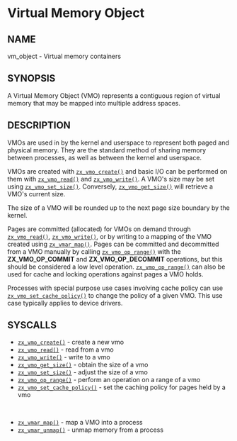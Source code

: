 # Virtual Memory Object

## NAME

vm\_object - Virtual memory containers

## SYNOPSIS

A Virtual Memory Object (VMO) represents a contiguous region of virtual memory
that may be mapped into multiple address spaces.

## DESCRIPTION

VMOs are used in by the kernel and userspace to represent both paged and physical memory.
They are the standard method of sharing memory between processes, as well as between the kernel and
userspace.

VMOs are created with [`zx_vmo_create()`] and basic I/O can be
performed on them with [`zx_vmo_read()`] and [`zx_vmo_write()`].
A VMO's size may be set using [`zx_vmo_set_size()`].
Conversely, [`zx_vmo_get_size()`] will retrieve a VMO's current size.

The size of a VMO will be rounded up to the next page size boundary by the kernel.

Pages are committed (allocated) for VMOs on demand through [`zx_vmo_read()`], [`zx_vmo_write()`], or by writing to a mapping of the VMO created using [`zx_vmar_map()`]. Pages can be committed and decommitted from a VMO manually by calling
[`zx_vmo_op_range()`] with the **ZX_VMO_OP_COMMIT** and **ZX_VMO_OP_DECOMMIT**
operations, but this should be considered a low level operation. [`zx_vmo_op_range()`] can also be used for cache and locking operations against pages a VMO holds.

Processes with special purpose use cases involving cache policy can use
[`zx_vmo_set_cache_policy()`] to change the policy of a given VMO.
This use case typically applies to device drivers.

## SYSCALLS

 - [`zx_vmo_create()`] - create a new vmo
 - [`zx_vmo_read()`] - read from a vmo
 - [`zx_vmo_write()`] - write to a vmo
 - [`zx_vmo_get_size()`] - obtain the size of a vmo
 - [`zx_vmo_set_size()`] - adjust the size of a vmo
 - [`zx_vmo_op_range()`] - perform an operation on a range of a vmo
 - [`zx_vmo_set_cache_policy()`] - set the caching policy for pages held by a vmo

<br>

 - [`zx_vmar_map()`] - map a VMO into a process
 - [`zx_vmar_unmap()`] - unmap memory from a process

[`zx_vmar_map()`]: ../syscalls/vmar_map.md
[`zx_vmar_unmap()`]: ../syscalls/vmar_unmap.md
[`zx_vmo_create()`]: ../syscalls/vmo_create.md
[`zx_vmo_get_size()`]: ../syscalls/vmo_get_size.md
[`zx_vmo_op_range()`]: ../syscalls/vmo_op_range.md
[`zx_vmo_read()`]: ../syscalls/vmo_read.md
[`zx_vmo_set_cache_policy()`]: ../syscalls/vmo_set_cache_policy.md
[`zx_vmo_set_size()`]: ../syscalls/vmo_set_size.md
[`zx_vmo_write()`]: ../syscalls/vmo_write.md
